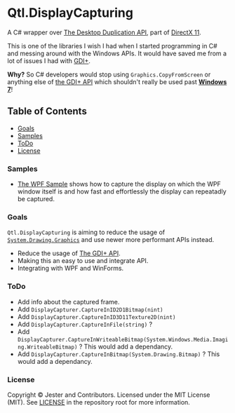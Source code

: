 # Qtl.DisplayCapturing

A C# wrapper over [The Desktop Duplication API](https://learn.microsoft.com/en-us/windows/win32/direct3ddxgi/desktop-dup-api), part of [DirectX 11](https://learn.microsoft.com/en-us/windows/win32/getting-started-with-directx-graphics).

This is one of the libraries I wish I had when I started programming in C# and messing around with the Windows APIs. It would have saved me from a lot of issues I had with [GDI+](https://learn.microsoft.com/en-us/windows/win32/gdiplus/-gdiplus-gdi-start).

**Why?** So C# developers would stop using `Graphics.CopyFromScreen` or anything else of [the GDI+ API](https://learn.microsoft.com/en-us/windows/win32/gdiplus/-gdiplus-gdi-start) which shouldn't really be used past [__**Windows 7**__](https://learn.microsoft.com/en-us/windows/win32/direct2d/comparing-direct2d-and-gdi#conclusion)!

## Table of Contents

* [Goals](#goals)
* [Samples](#samples)
* [ToDo](#todo)
* [License](#license)

### Samples

* [The WPF Sample](/samples/Wpf) shows how to capture the display on which the WPF window itself is and how fast and effortlessly the display can repeatadly be captured.

### Goals

`Qtl.DisplayCapturing` is aiming to reduce the usage of [`System.Drawing.Graphics`](https://learn.microsoft.com/en-us/dotnet/api/system.drawing.graphics?view=dotnet-plat-ext-7.0) and use newer more performant APIs instead.

* Reduce the usage of [The GDI+ API](https://learn.microsoft.com/en-us/windows/win32/gdiplus/-gdiplus-gdi-start).
* Making this an easy to use and integrate API.
* Integrating with WPF and WinForms.

### ToDo

* Add info about the captured frame.
* Add `DisplayCapturer.CaptureInID2D1Bitmap(nint)`
* Add `DisplayCapturer.CaptureInID3D11Texture2D(nint)`
* Add `DisplayCapturer.CaptureInFile(string)` ?
* Add `DisplayCapturer.CaptureInWriteableBitmap(System.Windows.Media.Imaging.WriteableBitmap)` ? This would add a dependancy.
* Add `DisplayCapturer.CaptureInBitmap(System.Drawing.Bitmap)` ? This would add a dependancy.

### License

Copyright © Jester and Contributors. Licensed under the MIT License
(MIT). See [LICENSE](/LICENSE) in the repository root for more information.
